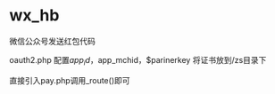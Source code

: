 # wx_hb
微信公众号发送红包代码

oauth2.php 配置$app_id，$app_mchid，$parinerkey
将证书放到/zs目录下

直接引入pay.php调用_route()即可
